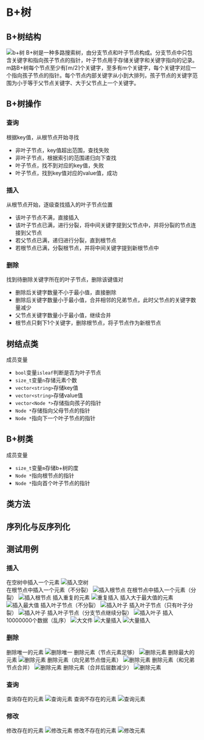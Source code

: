 # B+树
## B+树结构
![b+树](img\B+树结构.png)
B+树是一种多路搜索树，由分支节点和叶子节点构成。分支节点中只包含关键字和指向孩子节点的指针，叶子节点用于存储关键字和关键字指向的记录。m路B+树每个节点至少有⌈m/2⌉个关键字，至多有m个关键字，每个关键字对应一个指向孩子节点的指针。每个节点内部关键字从小到大排列，孩子节点的关键字范围为小于等于父节点关键字、大于父节点上一个关键字。
## B+树操作
### 查询
根据key值，从根节点开始寻找
* 非叶子节点，key值超出范围，查找失败
* 非叶子节点，根据索引的范围递归向下查找
* 叶子节点，找不到对应的key值，失败
* 叶子节点，找到key值对应的value值，成功
### 插入
从根节点开始，逐级查找插入的叶子节点位置
* 该叶子节点不满，直接插入
* 该叶子节点已满，进行分裂，将中间关键字提到父节点中，并将分裂的节点连接到父节点
* 若父节点已满，递归进行分裂，直到根节点
* 若根节点已满，分裂根节点，并将中间关键字提到新根节点中
### 删除
找到待删除关键字所在的叶子节点，删除该键值对
* 删除后关键字数量不小于最小值，直接删除
* 删除后关键字数量小于最小值，合并相邻的兄弟节点，此时父节点的关键字数量减少
* 父节点关键字数量小于最小值，继续合并
* 根节点只剩下1个关键字，删除根节点，将子节点作为新根节点
## 树结点类
成员变量  
* `bool`变量`isleaf`判断是否为叶子节点
* `size_t`变量`n`存储元素个数
* `vector<string>`存储key值
* `vector<string>`存储value值
* `vector<Node *>`存储指向孩子的指针
* `Node *`存储指向父母节点的指针
* `Node *`指向下一个叶子节点的指针
## B+树类
成员变量
* `size_t`变量`m`存储b+树的度
* `Node *`指向根节点的指针
* `Node *`指向首个叶子节点的指针
## 类方法
## 序列化与反序列化
## 测试用例
### 插入
在空树中插入一个元素
![插入空树](img\插入空树.png)  
在根节点中插入一个元素（不分裂）
![插入根节点](img\插入根节点1.png)
在根节点中插入一个元素（分裂）
![插入根节点](img\插入根节点2.png)
插入重复的元素
![重复插入](img\重复插入.png)
插入大于最大值的元素
![插入最大值](img\插入最大值.png)
插入叶子节点（不分裂）
![插入叶子](img\插入叶子.png)
插入叶子节点（只有叶子分裂）
![插入叶子](img\插入叶子2.png)
插入叶子节点（分支节点继续分裂）
![插入叶子](img\插入叶子3.png)
插入10000000个数据（乱序）
![大文件](img\大文件.png)
![大量插入](img\大量插入.png)
![大量插入](img\大量插入2.png)
### 删除
删除唯一的元素
![删除唯一](img\删除唯一.png)
删除元素（节点元素足够）
![删除元素](img\删除元素.png)
删除最大的元素
![删除元素](img\删除元素1.png)
删除元素（向兄弟节点借元素）
![删除元素](img\删除元素2.png)
删除元素（和兄弟节点合并）
![删除元素](img\删除元素3.png)
删除元素（合并后层数减少）
![删除元素](img\删除元素4.png)
### 查询
查询存在的元素
![查询元素](img\查询.png)
查询不存在的元素
![查询元素](img\查询2.png)
### 修改
修改存在的元素
![修改元素](img\修改.png)
修改不存在的元素
![修改元素](img\修改2.png)